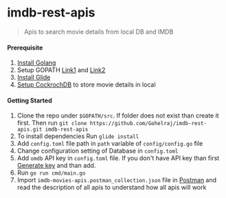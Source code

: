 # imdb-rest-apis

> Apis to search movie details from local DB and  IMDB

#### Prerequisite

1. [Install Golang](https://golang.org/doc/install)
2. Setup GOPATH [Link1](https://golang.org/doc/code.html#GOPATH) and [Link2](https://github.com/golang/go/wiki/GOPATH)
3. [Install Glide](https://github.com/Masterminds/glide)
4. [Setup CockrochDB](https://www.cockroachlabs.com/docs/stable/) to store movie details in local

#### Getting Started

1. Clone the repo under `$GOPATH/src`. If folder does not exist than create it first. Then run `git clone https://github.com/Gohelraj/imdb-rest-apis.git imdb-rest-apis`
2. To install dependencies Run `glide install`
3. Add `config.toml` file path in `path` variable of `config/config.go` file
4. Change configuration setting of Database in `config.toml`
5. Add `omdb` API key in `config.toml` file. If you don't have API key than first [Generate key](http://www.omdbapi.com/apikey.aspx) and than add.
6. Run `go run cmd/main.go`
7. Import `imdb-movies-apis.postman_collection.json` file in [Postman](https://www.getpostman.com/download?platform=win64) and read the description of all apis to understand how all apis will work